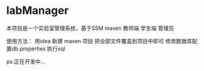 # labManager
本项目是一个实验室管理系统，基于SSM maven 教师端 学生端 管理员

使用方法：
用idea 新建 maven 项目
把全部文件覆盖到项目中即可
修改数据库配置db.properties
执行sql


ps:正在开发中...
